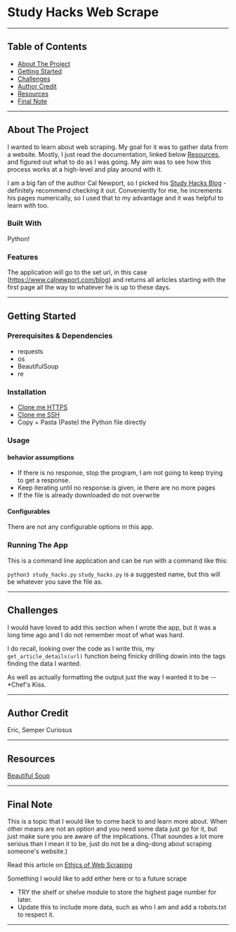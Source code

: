 # Study Hacks Web Scrape
<!-- Title  -->

---

## Table of Contents

<!-- Table of Contents -->

- [About The Project](#about_project)
- [Getting Started](#getting_started)
- [Challenges](#challenges)
- [Author Credit](#author_credit)
- [Resources](#resources)
- [Final Note](#final_note)

---

## About The Project <a id="about_project"></a>

<!-- About the Project -->
I wanted to learn about web scraping. My goal for it was to gather data from a website. Mostly, I just read the documentation, linked below [Resources](#resources), and figured out what to do as I was going. My aim was to see how this process works at a high-level and play around with it. 

I am a big fan of the author Cal Newport, so I picked his [Study Hacks Blog](https://www.calnewport.com/blog) - definitely recommend checking it out. Conveniently for me, he increments his pages numerically, so I used that to my advantage and it was helpful to learn with too.


### Built With

<!-- Built With -->

Python!

### Features

<!-- Features -->

The application will go to the set url, in this case (https://www.calnewport.com/blog) and returns all articles starting with the first page all the way to whatever he is up to these days.

---

## Getting Started <a id="getting_started"></a>

<!-- Getting Started  -->

### Prerequisites & Dependencies

<!-- Prerequisites & Dependencies-->
- requests
- os
- BeautifulSoup
- re

### Installation

<!-- Installation -->

- [Clone me HTTPS](https://github.com/sempercuriosus/study_hacks_scrape_public.git)
- [Clone me SSH](git@github.com:sempercuriosus/study_hacks_scrape_public.git) 
- Copy + Pasta (Paste) the Python file directly

### Usage

<!-- Usage -->

#### behavior assumptions
- If there is no response, stop the program, I am not going to keep trying to get a response.
- Keep iterating until no response is given, ie there are no more pages
- If the file is already downloaded do not overwrite

#### Configurables

<!-- Configurables -->
There are  not any configurable options in this app. 

### Running The App

<!-- Running -->
This is a command line application and can be run with a command like this: 

`python3 study_hacks.py` `study_hacks.py` is a suggested name, but this will be whatever you save the file as. 

---

## Challenges <a id="challenges"></a>

<!-- Challenges -->
I would have loved to add this section when I wrote the app, but it was a long time ago and I do not remember most of what was hard.

I do recall, looking over the code as I write this, my `get_article_details(url)` function being finicky drilling dowin into the tags finding the data I wanted.

As well as actually formatting the output just the way I wanted it to be -- *Chef's Kiss. 

---


## Author Credit <a id="author_credit"></a>

<!-- Author Credits -->
Eric, Semper Curiosus

---

## Resources <a id="resources"></a>

<!-- Resources -->

[Beautiful Soup](https://beautiful-soup-4.readthedocs.io/en/latest/)

---

## Final Note <a id="final_note"></a>

<!-- Final Note -->

This is a topic that I would like to come back to and learn more about. When other means are not an option and you need some data just go for it, but just make sure you are aware of the implications. (That soundes a lot more serious than I mean it to be, just do not be a ding-dong about scraping someone's website.)

Read this article on [Ethics of Web Scraping](https://towardsdatascience.com/ethics-in-web-scraping-b96b18136f01)

Something I would like to add either here or to a future scrape 
- TRY the shelf or shelve module to store the highest page number for later. 
- Update this to include more data, such as who I am and add a robots.txt to respect it. 

---

